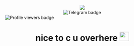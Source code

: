 <div align='center'>
  <img src='https://i.ibb.co/KpY6qKdY/giphy.gif'/>
</div>

<div id="badges" align='center'>
  <img src="https://img.shields.io/badge/telegram-black?style=for-the-badge&logo=telegram" alt="Telegram badge"/>
</div>

<img align='center' src="https://komarev.com/ghpvc/?username=a0kii&style=flat-square&color=blue" alt="Profile viewers badge"/>

<h1 align='center'>
  nice to c u overhere
  <img src="https://media.giphy.com/media/hvRJCLFzcasrR4ia7z/giphy.gif" width="30px"/>
</h1>

